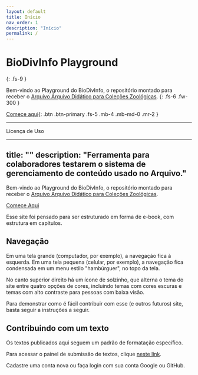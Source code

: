 ```yaml
---
layout: default
title: Início
nav_order: 1
description: "Início"
permalink: /
---
```


# BioDivInfo Playground
{: .fs-9 }

Bem-vindo ao Playground do BioDivInfo, o repositório montado para receber o [Arquivo Arquivo Didático para Coleções Zoológicas](http://biodivinfo.github.io/).
{: .fs-6 .fw-300 }

[Comece aqui](/docs/comece){: .btn .btn-primary .fs-5 .mb-4 .mb-md-0 .mr-2 }

---

Licença de Uso

---
title: ""
description: "Ferramenta para colaboradores testarem o sistema de gerenciamento de conteúdo usado no Arquivo."
---

Bem-vindo ao Playground do BioDivInfo, o repositório montado para receber o [Arquivo Arquivo Didático para Coleções Zoológicas](http://biodivinfo.github.io/).

[Comece Aqui](/comece)

Esse site foi pensado para ser estruturado em forma de e-book, com estrutura em capítulos.

## Navegação

Em uma tela grande (computador, por exemplo), a navegação fica à esquerda. Em uma tela pequena (celular, por exemplo), a navegação fica condensada em um menu estilo "hambúrguer", no topo da tela.

No canto superior direito há um ícone de solzinho, que alterna o tema do site entre quatro opções de cores, incluindo temas com cores escuras e temas com alto contraste para pessoas com baixa visão.

Para demonstrar como é fácil contribuir com esse (e outros futuros) site, basta seguir a instruções a seguir.

## Contribuindo com um texto

Os textos publicados aqui seguem um padrão de formatação específico.

Para acessar o painel de submissão de textos, clique [neste link]().

Cadastre uma conta nova ou faça login com sua conta Google ou GitHub.